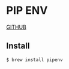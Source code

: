 # PIP ENV
[GITHUB](https://github.com/pypa/pipenv)

## Install
```console
$ brew install pipenv
```
